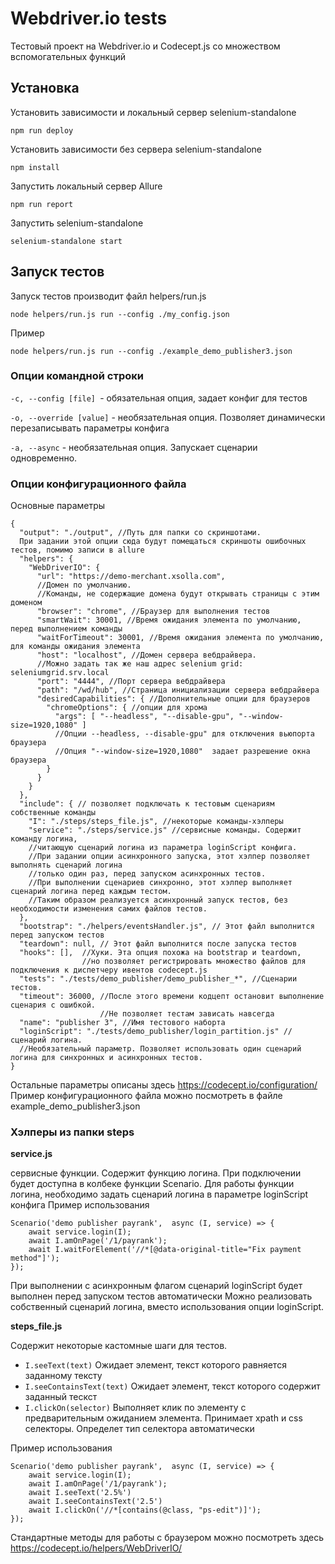# Webdriver.io tests

Тестовый проект на Webdriver.io и Codecept.js со множеством вспомогательных функций

## Установка

Установить зависимости и локальный сервер selenium-standalone 
```
npm run deploy
```

Установить зависимости без сервера selenium-standalone 
```
npm install
```

Запустить локальный сервер Allure
```
npm run report
```

Запустить selenium-standalone
```
selenium-standalone start
```

## Запуск тестов

Запуск тестов производит файл helpers/run.js
```
node helpers/run.js run --config ./my_config.json
```

Пример
```
node helpers/run.js run --config ./example_demo_publisher3.json
```
### Опции командной строки
```-c, --config [file] ```- обязательная опция, задает конфиг для тестов

```-o, --override [value]``` - необязательная опция. Позволяет динамически перезаписывать параметры конфига

```-a, --async``` - необязательная опция. Запускает сценарии одновременно.

### Опции конфигурационного файла

Основные параметры
```
{
  "output": "./output", //Путь для папки со скриншотами. 
  При задании этой опции сюда будут помещаться скриншоты ошибочных тестов, помимо записи в allure
  "helpers": {
    "WebDriverIO": {
      "url": "https://demo-merchant.xsolla.com", 
      //Домен по умолчанию. 
      //Команды, не содержащие домена будут открывать страницы с этим доменом
      "browser": "chrome", //Браузер для выполнения тестов
      "smartWait": 30001, //Время ожидания элемента по умолчанию, перед выполнением команды 
      "waitForTimeout": 30001, //Время ожидания элемента по умолчанию, для команды ожидания элемента
      "host": "localhost", //Домен сервера вебдрайвера. 
      //Можно задать так же наш адрес selenium grid: seleniumgrid.srv.local
      "port": "4444", //Порт сервера вебдрайвера
      "path": "/wd/hub", //Страница инициализации сервера вебдрайвера
      "desiredCapabilities": { //Дополнительные опции для браузеров
        "chromeOptions": { //опции для хрома
          "args": [ "--headless", "--disable-gpu", "--window-size=1920,1080" ] 
          //Опции --headless, --disable-gpu" для отключения вьюпорта браузера
          //Опция "--window-size=1920,1080"  задает разрешение окна браузера
        }
      }
    }
  },
  "include": { // позволяет подключать к тестовым сценариям собственные команды
    "I": "./steps/steps_file.js", //некоторые команды-хэлперы
    "service": "./steps/service.js" //сервисные команды. Содержит команду логина, 
    //читающую сценарий логина из параметра loginScript конфига.
    //При задании опции асинхронного запуска, этот хэлпер позволяет выполнять сценарий логина 
    //только один раз, перед запуском асинхронных тестов.
    //При выполнении сценариев синхронно, этот хэлпер выполняет сценарий логина перед каждым тестом.
    //Таким образом реализуется асинхронный запуск тестов, без необходимости изменения самих файлов тестов.
  },
  "bootstrap": "./helpers/eventsHandler.js", // Этот файл выполнится перед запуском тестов
  "teardown": null, // Этот файл выполнится после запуска тестов
  "hooks": [],  //Хуки. Эта опция похожа на bootstrap и teardown, 
                //но позволяет регистрировать множество файлов для подключения к диспетчеру ивентов codecept.js
  "tests": "./tests/demo_publisher/demo_publisher_*", //Сценарии тестов. 
  "timeout": 36000, //После этого времени кодцепт остановит выполнение сценария с ошибкой. 
                    //Не позволяет тестам зависать навсегда 
  "name": "publisher 3", //Имя тестового наборта
  "loginScript": "./tests/demo_publisher/login_partition.js" //сценарий логина. 
  //Необязательный параметр. Позволяет использовать один сценарий логина для синхронных и асинхронных тестов.
}
```

Остальные параметры описаны здесь https://codecept.io/configuration/
Пример конфигурационного файла можно посмотреть в файле example_demo_publisher3.json

### Хэлперы из папки steps

**service.js**

сервисные функции. Содержит функцию логина. 
При подключении будет доступна в колбеке функции Scenario. 
Для работы функции логина, необходимо задать сценарий логина в параметре loginScript конфига
Пример использования

```
Scenario('demo publisher payrank',  async (I, service) => {
    await service.login(I);
    await I.amOnPage('/1/payrank');
    await I.waitForElement('//*[@data-original-title="Fix payment method"]');
});
```

При выполнении с асинхронным флагом сценарий loginScript будет выполнен перед запуском тестов автоматически
Можно реализовать собственный сценарий логина, вместо использования опции loginScript.

**steps_file.js**

Содержит некоторые кастомные шаги для тестов. 

* ```I.seeText(text)``` Ожидает элемент, текст которого равняется заданному тексту
* ```I.seeContainsText(text)``` Ожидает элемент, текст которого содержит заданный тескст
* ```I.clickOn(selector)``` Выполняет клик по элементу с предварительным ожиданием элемента. Принимает xpath и css селекторы. Определет тип селектора автоматически

Пример использования
```
Scenario('demo publisher payrank',  async (I, service) => {
    await service.login(I);
    await I.amOnPage('/1/payrank');
    await I.seeText('2.5%')
    await I.seeContainsText('2.5')
    await I.clickOn('//*[contains(@class, "ps-edit")]');
});
```

Стандартные методы для работы с браузером можно посмотреть здесь https://codecept.io/helpers/WebDriverIO/